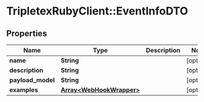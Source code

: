 # TripletexRubyClient::EventInfoDTO

## Properties
Name | Type | Description | Notes
------------ | ------------- | ------------- | -------------
**name** | **String** |  | [optional] 
**description** | **String** |  | [optional] 
**payload_model** | **String** |  | [optional] 
**examples** | [**Array&lt;WebHookWrapper&gt;**](WebHookWrapper.md) |  | [optional] 


